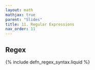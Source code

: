 ```yaml
---
layout: math
mathjax: true
parent: "Slides"
title: 11. Regular Expressions
nav_order: 11
---
```


## Regex

{% include defn_regex_syntax.liquid %}